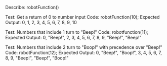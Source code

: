 Describe: robotFunction()

Test: Get a return of 0 to number input
Code:
robotFunction(10);
Expected Output: 0, 1, 2, 3, 4, 5, 6, 7, 8, 9, 10

Test: Numbers that include 1 turn to "Beep!"
Code:
robotfunction(11);
Expected Output: 0, "Beep!", 2, 3, 4, 5, 6, 7, 8, 9, "Beep!", "Beep!"

Test: Numbers that include 2 turn to "Boop!" with precedence over "Beep!"
Code:
robotFunction(12);
Expected Output: 0, "Beep!", "Boop!", 3, 4, 5, 6, 7, 8, 9, "Beep!", "Beep!", "Boop!"